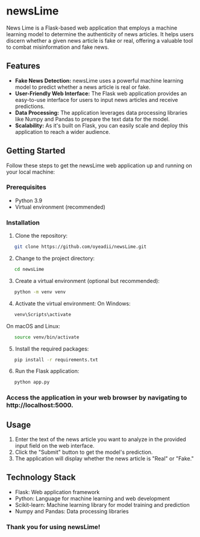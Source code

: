 # newsLime

News Lime is a Flask-based web application that employs a machine learning model to determine the authenticity of news articles. It helps users discern whether a given news article is fake or real, offering a valuable tool to combat misinformation and fake news.

## Features

- **Fake News Detection:** newsLime uses a powerful machine learning model to predict whether a news article is real or fake.
- **User-Friendly Web Interface:** The Flask web application provides an easy-to-use interface for users to input news articles and receive predictions.
- **Data Processing:** The application leverages data processing libraries like Numpy and Pandas to prepare the text data for the model.
- **Scalability:** As it's built on Flask, you can easily scale and deploy this application to reach a wider audience.

## Getting Started

Follow these steps to get the newsLime web application up and running on your local machine:

### Prerequisites

- Python 3.9
- Virtual environment (recommended)

### Installation

1. Clone the repository:
```bash
   git clone https://github.com/oyeadii/newsLime.git
```
2. Change to the project directory:
```bash
   cd newsLime
```
3. Create a virtual environment (optional but recommended):
```bash
   python -m venv venv
```
4. Activate the virtual environment:
On Windows:
```bash
   venv\Scripts\activate
```
On macOS and Linux:
```bash
   source venv/bin/activate
```
5. Install the required packages:
```bash
   pip install -r requirements.txt
```
6. Run the Flask application:
```bash
   python app.py
```
### Access the application in your web browser by navigating to http://localhost:5000.

## Usage
1. Enter the text of the news article you want to analyze in the provided input field on the web interface.
2. Click the "Submit" button to get the model's prediction.
3. The application will display whether the news article is "Real" or "Fake."
   
## Technology Stack
- Flask: Web application framework
- Python: Language for machine learning and web development
- Scikit-learn: Machine learning library for model training and prediction
- Numpy and Pandas: Data processing libraries

### Thank you for using newsLime!
